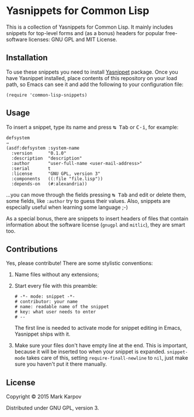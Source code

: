 # Yasnippets for Common Lisp

This is a collection of Yasnippets for Common Lisp. It mainly includes
snippets for top-level forms and (as a bonus) headers for popular
free-software licenses: GNU GPL and MIT License.

## Installation

To use these snippets you need to install
[Yasnippet](https://github.com/capitaomorte/yasnippet) package. Once you
have Yasnippet installed, place contents of this repository on your load
path, so Emacs can see it and add the following to your configuration file:

```
(require 'common-lisp-snippets)
```

## Usage

To insert a snippet, type its name and press <kbd>↹ Tab</kbd> or
<kbd>C-i</kbd>, for example:

```common-lisp
defsystem
⇒
(asdf:defsystem :system-name
  :version      "0.1.0"
  :description  "description"
  :author       "user-full-name <user-mail-address>"
  :serial       t
  :license      "GNU GPL, version 3"
  :components   ((:file "file.lisp"))
  :depends-on   (#:alexandria))

```

…you can move through the fields pressing <kbd>↹ Tab</kbd> and edit or
delete them, some fields, like `:author` try to guess their values. Also,
snippets are especially useful when learning some language ;-)

As a special bonus, there are snippets to insert headers of files that
contain information about the software license (`gnugpl` and `mitlic`), they
are smart too.

## Contributions

Yes, please contribute! There are some stylistic conventions:

1. Name files without any extensions;

2. Start every file with this preamble:

   ```
   # -*- mode: snippet -*-
   # contributor: your name
   # name: readable name of the snippet
   # key: what user needs to enter
   # --
   ```

   The first line is needed to activate mode for snippet editing in Emacs,
   Yasnippet ships with it.

3. Make sure your files don't have empty line at the end. This is important,
   because it will be inserted too when your snippet is
   expanded. `snippet-mode` takes care of this, setting
   `require-finall-newline` to `nil`, just make sure you haven't put it
   there manually.

## License

Copyright © 2015 Mark Karpov

Distributed under GNU GPL, version 3.
